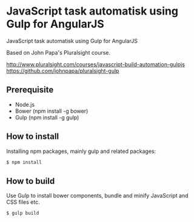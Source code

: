 # JavaScript task automatisk using Gulp for AngularJS
JavaScript task automatisk using Gulp for AngularJS

Based on John Papa's Pluralsight course.

http://www.pluralsight.com/courses/javascript-build-automation-gulpjs
https://github.com/johnpapa/pluralsight-gulp

## Prerequisite

* Node.js
* Bower (npm install -g bower)
* Gulp (npm install -g gulp)

## How to install

Installing npm packages, mainly gulp and related packages:

```bash
$ npm install
```
## How to build

Use Gulp to install bower components, bundle and minify JavaScript and CSS files etc.

```bash
$ gulp build